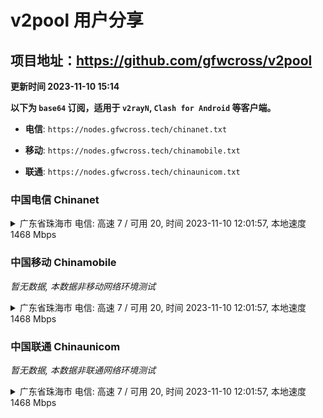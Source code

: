 # v2pool 用户分享
## 项目地址：<https://github.com/gfwcross/v2pool>
**更新时间 2023-11-10 15:14**


**以下为 `base64` 订阅，适用于 `v2rayN`, `Clash for Android` 等客户端。**

- **电信**: `https://nodes.gfwcross.tech/chinanet.txt`

- **移动**: `https://nodes.gfwcross.tech/chinamobile.txt`

- **联通**: `https://nodes.gfwcross.tech/chinaunicom.txt`


### 中国电信 Chinanet
<details><summary>广东省珠海市 电信: 高速 7 / 可用 20, 时间 2023-11-10 12:01:57, 本地速度 1468 Mbps</summary><p>可用节点订阅：https://transfer.sh/FWcsUf1cIQ/running.txt<br>高速节点订阅：https://transfer.sh/f8jiVRg2ki/good.txt<br>低延迟节点订阅：https://transfer.sh/XoFn4CuBHL/low_delay.txt</p></details>
<p></p>

### 中国移动 Chinamobile
<i>暂无数据, 本数据非移动网络环境测试</i>
<details><summary>广东省珠海市 电信: 高速 7 / 可用 20, 时间 2023-11-10 12:01:57, 本地速度 1468 Mbps</summary><p>可用节点订阅：https://transfer.sh/FWcsUf1cIQ/running.txt<br>高速节点订阅：https://transfer.sh/f8jiVRg2ki/good.txt<br>低延迟节点订阅：https://transfer.sh/XoFn4CuBHL/low_delay.txt</p></details>
<p></p>

### 中国联通 Chinaunicom
<i>暂无数据, 本数据非联通网络环境测试</i>
<details><summary>广东省珠海市 电信: 高速 7 / 可用 20, 时间 2023-11-10 12:01:57, 本地速度 1468 Mbps</summary><p>可用节点订阅：https://transfer.sh/FWcsUf1cIQ/running.txt<br>高速节点订阅：https://transfer.sh/f8jiVRg2ki/good.txt<br>低延迟节点订阅：https://transfer.sh/XoFn4CuBHL/low_delay.txt</p></details>
<p></p>